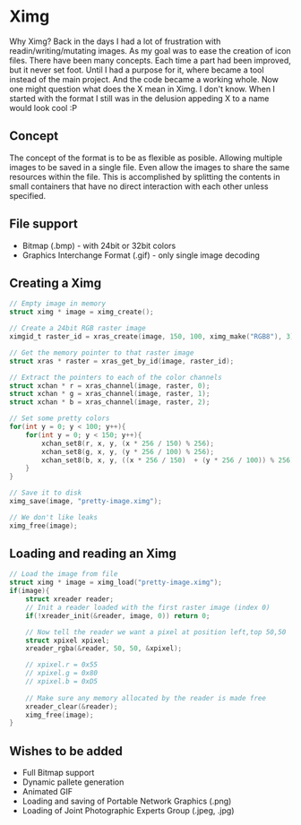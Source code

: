 # Ximg

Why Ximg? Back in the days I had a lot of frustration with
readin/writing/mutating images. As my goal was to ease the creation of icon
files. There have been many concepts. Each time a part had been improved, but it
never set foot. Until I had a purpose for it, where became a tool instead of the
main project. And the code became a working whole. Now one might question what
does the X mean in Ximg. I don't know. When I started with the format I still
was in the delusion appeding X to a name would look cool :P

## Concept
The concept of the format is to be as flexible as posible. Allowing multiple
images to be saved in a single file. Even allow the images to share the same
resources within the file. This is accomplished by splitting the contents in
small containers that have no direct interaction with each other unless
specified.

## File support
 - Bitmap (.bmp) - with 24bit or 32bit colors
 - Graphics Interchange Format (.gif) - only single image decoding

## Creating a Ximg
```c
// Empty image in memory
struct ximg * image = ximg_create();

// Create a 24bit RGB raster image
ximgid_t raster_id = xras_create(image, 150, 100, ximg_make("RGB8"), 3);

// Get the memory pointer to that raster image
struct xras * raster = xras_get_by_id(image, raster_id);

// Extract the pointers to each of the color channels
struct xchan * r = xras_channel(image, raster, 0);
struct xchan * g = xras_channel(image, raster, 1);
struct xchan * b = xras_channel(image, raster, 2);

// Set some pretty colors
for(int y = 0; y < 100; y++){
    for(int y = 0; y < 150; y++){
        xchan_set8(r, x, y, (x * 256 / 150) % 256);
        xchan_set8(g, x, y, (y * 256 / 100) % 256);
        xchan_set8(b, x, y, ((x * 256 / 150)  + (y * 256 / 100)) % 256);
    }
}

// Save it to disk
ximg_save(image, "pretty-image.ximg");

// We don't like leaks
ximg_free(image);
```

## Loading and reading an Ximg
```c
// Load the image from file
struct ximg * image = ximg_load("pretty-image.ximg");
if(image){
    struct xreader reader;
    // Init a reader loaded with the first raster image (index 0)
    if(!xreader_init(&reader, image, 0)) return 0;

    // Now tell the reader we want a pixel at position left,top 50,50
    struct xpixel xpixel;
    xreader_rgba(&reader, 50, 50, &xpixel);

    // xpixel.r = 0x55
    // xpixel.g = 0x80
    // xpixel.b = 0xD5
    
    // Make sure any memory allocated by the reader is made free
    xreader_clear(&reader);
    ximg_free(image);
}
```

## Wishes to be added
 - Full Bitmap support
 - Dynamic pallete generation
 - Animated GIF
 - Loading and saving of Portable Network Graphics (.png)
 - Loading of Joint Photographic Experts Group (.jpeg, .jpg)